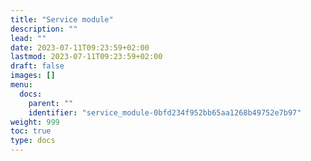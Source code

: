 ```yaml
---
title: "Service module"
description: ""
lead: ""
date: 2023-07-11T09:23:59+02:00
lastmod: 2023-07-11T09:23:59+02:00
draft: false
images: []
menu:
  docs:
    parent: ""
    identifier: "service_module-0bfd234f952bb65aa1268b49752e7b97"
weight: 999
toc: true
type: docs
---
```


